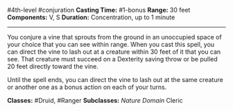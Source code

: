#4th-level #conjuration
**Casting Time:** #1-bonus
**Range:** 30 feet
**Components:** V, S
**Duration:** Concentration, up to 1 minute

---

You conjure a vine that sprouts from the ground in an unoccupied space of your choice that you can see within range. When you cast this spell, you can direct the vine to lash out at a creature within 30 feet of it that you can see. That creature must succeed on a Dexterity saving throw or be pulled 20 feet directly toward the vine.

Until the spell ends, you can direct the vine to lash out at the same creature or another one as a bonus action on each of your turns.


**Classes:** #Druid, #Ranger
**Subclasses:** *Nature Domain* Cleric
